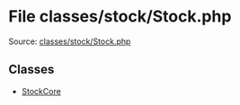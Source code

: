 File classes/stock/Stock.php
=========

Source: [classes/stock/Stock.php](https://github.com/PrestaShop/PrestaShop/blob/1.5.0.17/classes/stock/Stock.php)


Classes
-------

* [StockCore](class.StockCore.md)


